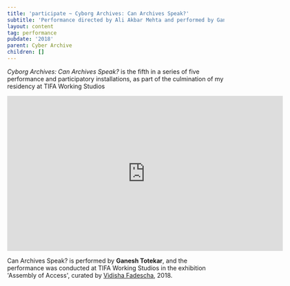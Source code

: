 ```yaml
---
title: 'participate ~ Cyborg Archives: Can Archives Speak?'
subtitle: 'Performance directed by Ali Akbar Mehta and performed by Ganesh Totekar'
layout: content
tag: performance
pubdate: '2018'
parent: Cyber Archive
children: []
---
```



_Cyborg Archives: Can Archives Speak?_ is the fifth in a series of five performance and participatory installations, as part of the culmination of my residency at TIFA Working Studios

<iframe src="https://player.vimeo.com/video/329116907" width="640" height="360" frameborder="0" webkitallowfullscreen mozallowfullscreen allowfullscreen></iframe>

Can Archives Speak? is performed by **Ganesh Totekar**, and the performance was conducted at TIFA Working Studios in the exhibition 'Assembly of Access', curated by [Vidisha Fadescha](http://vidisha-fadescha.com/ASSEMBLY-OF-ACCESS), 2018.
